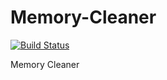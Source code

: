 # Memory-Cleaner

[![Build Status](https://travis-ci.org/krunal3kapadiya/Memory-Cleaner.svg?branch=master)](https://travis-ci.org/krunal3kapadiya/Memory-Cleaner)

Memory Cleaner
